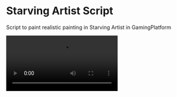 # Starving Artist Script

Script to paint realistic painting in Starving Artist in GamingPlatform

![Alt Text](demonstration.mp4)
